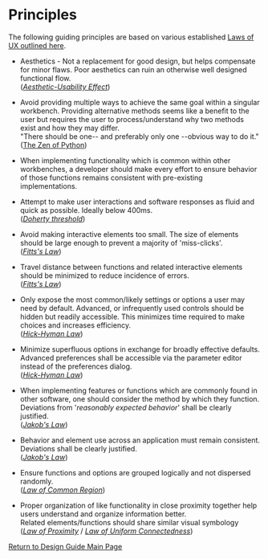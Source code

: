 # Principles

The following guiding principles are based on various established [Laws of UX outlined here](./laws-of-ux).

- Aesthetics - Not a replacement for good design, but helps compensate for minor flaws. Poor aesthetics can ruin an otherwise well designed functional flow.\
([*Aesthetic-Usability Effect*](./laws-of-ux.md#aesthetic-usability-effect))

- Avoid providing multiple ways to achieve the same goal within a singular workbench. Providing alternative methods seems like a benefit to the user but requires the user to process/understand why two methods exist and how they may differ.\
"There should be one-- and preferably only one --obvious way to do it."\
([The Zen of Python](https://peps.python.org/pep-0020/#the-zen-of-python))

- When implementing functionality which is common within other workbenches, a developer should make every effort to ensure behavior of those functions remains consistent with pre-existing implementations.

- Attempt to make user interactions and software responses as fluid and quick as possible. Ideally below 400ms.\
([*Doherty threshold*](./laws-of-ux#doherty-threshold))

- Avoid making interactive elements too small. The size of elements should be large enough to prevent a majority of 'miss-clicks'.\
([*Fitts's Law*](./laws-of-ux#fitts-law))

- Travel distance between functions and related interactive elements should be minimized to reduce incidence of errors.\
([*Fitts's Law*](./laws-of-ux#fitts-law))

- Only expose the most common/likely settings or options a user may need by default. Advanced, or infrequently used controls should be hidden but readily accessible. This minimizes time required to make choices and increases efficiency.\
([*Hick-Hyman Law*](./laws-of-ux#hick-hyman-law))

- Minimize superfluous options in exchange for broadly effective defaults. Advanced preferences shall be accessible via the parameter editor instead of the preferences dialog.\
([*Hick-Hyman Law*](./laws-of-ux#hick-hyman-law))

- When implementing features or functions which are commonly found in other software, one should consider the method by which they function. Deviations from '*reasonably expected behavior*' shall be clearly justified.\
([*Jakob's Law*](./laws-of-ux#jakobs-law))

- Behavior and element use across an application must remain consistent. Deviations shall be clearly justified.\
([*Jakob's Law*](./laws-of-ux#jakobs-law))

- Ensure functions and options are grouped logically and not dispersed randomly.\
([*Law of Common Region*](./laws-of-ux#law-of-common-region))

- Proper organization of like functionality in close proximity together help users understand and organize information better.\
Related elements/functions should share similar visual symbology\
([*Law of Proximity*](./laws-of-ux#law-of-proximity) / [*Law of Uniform Connectedness*](./laws-of-ux#law-of-uniform-connectedness))

[Return to Design Guide Main Page](.)
